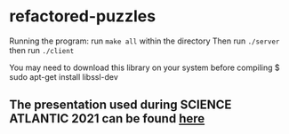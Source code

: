 # refactored-puzzles
Running the program: 
run `make all` within the directory
Then run `./server` then run `./client`

You may need to download this library on your system before compiling
$ sudo apt-get install libssl-dev 


## The presentation used during SCIENCE ATLANTIC 2021 can be found  [here](https://1drv.ms/p/s!As0IVKR1e3k7jKFQUiEyq63PKwBH9g?e=pI7c4P)
